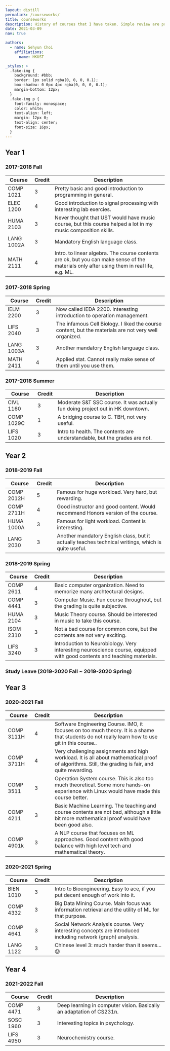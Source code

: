 ```yaml
---
layout: distill
permalink: /courseworks/
title: courseworks
description: History of courses that I have taken. Simple review are provided.
date: 2021-03-09
nav: true

authors:
  - name: Sehyun Choi
    affiliations:
      name: HKUST

_styles: >
  .fake-img {
    background: #bbb;
    border: 1px solid rgba(0, 0, 0, 0.1);
    box-shadow: 0 0px 4px rgba(0, 0, 0, 0.1);
    margin-bottom: 12px;
  }
  .fake-img p {
    font-family: monospace;
    color: white;
    text-align: left;
    margin: 12px 0;
    text-align: center;
    font-size: 16px;
  }
---
```


## Year 1

### 2017-2018 Fall

| Course     | Credit | Description |
|------------|--------|-------------|
| COMP 1021  | 3      |  Pretty basic and good introduction to programming in general. |
| ELEC 1200  | 4      |  Good introduction to signal processing with interesting lab exercies. |
| HUMA 2103  | 3      |  Never thought that UST would have music course, but this course helped a lot in my music composition skills.  |
| LANG 1002A | 3      |  Mandatory English language class. |
| MATH 2111  | 4      |  Intro. to linear algebra. The course contents are ok, but you can make sense of the materials only after using them in real life, e.g. ML. |


### 2017-2018 Spring

| Course     | Credit | Description |
|------------|--------|-------------|
| IELM 2200  | 3      | Now called IEDA 2200. Interesting introduction to operation management. |
| LIFS 2040  | 3      | The infamous Cell Biology. I liked the course content, but the materials are not very well organized.  |
| LANG 1003A | 3      | Another mandatory English language class. |
| MATH 2411  | 4      | Applied stat. Cannot really make sense of them until you use them. |

### 2017-2018 Summer

| Course     | Credit | Description |
|------------|--------|-------------|
| CIVL 1160  | 3      | Moderate S&T SSC course. It was actually fun doing project out in HK downtown. |
| COMP 1029C | 1      | A bridging course to C. TBH, not very useful. |
| LIFS 1020  | 3      | Intro to health. The contents are understandable, but the grades are not. |

## Year 2

### 2018-2019 Fall

| Course     | Credit | Description |
|------------|--------|-------------|
| COMP 2012H | 5      | Famous for huge workload. Very hard, but rewarding. |
| COMP 2711H | 4      | Good instructor and good content. Would recommend Honors version of the course. |
| HUMA 1000A | 3      | Famous for light workload. Content is interesting. |
| LANG 2030  | 3      | Another mandatory English class, but it actually teaches technical writings, which is quite useful. |

### 2018-2019 Spring

| Course     | Credit | Description |
|------------|--------|-------------|
| COMP 2611  | 4      | Basic computer organization. Need to memorize many archtectural designs. |
| COMP 4441  | 3      | Computer Music. Fun course throughout, but the grading is quite subjective. |
| HUMA 2104  | 3      | Music Theory course. Should be interested in music to take this course. |
| ISOM 2310  | 3      | Not a bad course for common core, but the contents are not very exciting. |
| LIFS 3240  | 3      | Introduction to Neurobiology. Very interesting neuroscience course, equipped with good contents and teaching materials. |


### Study Leave (2019-2020 Fall ~ 2019-2020 Spring)

## Year 3

### 2020-2021 Fall

| Course     | Credit | Description |
|------------|--------|-------------|
| COMP 3111H | 4      | Software Engineering Course. IMO, it focuses on too much theory. It is a shame that students do not really learn how to use git in this course.. |
| COMP 3711H | 4      | Very challenging assignments and high workload. It is all about mathematical proof of algorithms. Still, the grading is fair, and quite rewarding. |
| COMP 3511  | 3      | Operation System course. This is also too much theoretical. Some more hands-on experience with Linux would have made this course better. |
| COMP 4211  | 3      | Basic Machine Learning. The teaching and course contents are not bad, although a little bit more mathematical proof would have been good also. |
| COMP 4901k | 3      | A NLP course that focuses on ML approaches. Good content with good balance with high level tech and mathematical theory. |

### 2020-2021 Spring

| Course     | Credit | Description |
|------------|--------|-------------|
| BIEN 1010  | 3      | Intro to Bioengineering. Easy to ace, if you put decent enough of work into it. |
| COMP 4332  | 3      | Big Data Mining Course. Main focus was information retrieval and the utility of ML for that purpose. |
| COMP 4641  | 3      | Social Network Analysis course. Very interesting concepts are introduced including network (graph) analysis. |
| LANG 1122  | 3      | Chinese level 3: much harder than it seems... :sweat: |

## Year 4

### 2021-2022 Fall

| Course     | Credit | Description |
|------------|--------|-------------|
| COMP 4471  | 3      | Deep learning in computer vision. Basically an adaptation of CS231n. |
| SOSC 1960  | 3      | Interesting topics in psychology. |
| LIFS 4950  | 3      | Neurochemistry course. |
